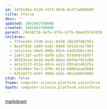 ```yaml
---
id: 2478145a-6228-41f4-963b-8cd71e680689
title: Sforce
desc: ''
updated: 1602403788008
created: 1602403788008
parent: 2943bf18-defa-475a-b7fb-0de455f67058
children:
  - f3feea93-3fd0-4cec-8e50-2bb287d8c953
  - 8aa5f826-1d69-418c-b4b0-5812ecdc7983
  - ce1cca3a-48e5-408b-8dc6-e4d52b6cc3b2
  - 2a6fc1df-ac07-4af0-a2bc-074548fe58ff
  - 985d3e1e-8e18-4a38-b0ad-8df8af9e3280
  - ee3a3113-d13a-4dce-ae13-502a6146325a
  - 1c81d8be-5ec1-4f0c-b51e-b9001eae9b94
  - 62b2aff3-626f-408d-a3dc-88a3a96d1084
stub: false
fname: computer-science.platform.salesforce
hpath: computer-science.platform.salesforce
---
```

[markdown](https://docs.gitbook.com/editing-content/rich-text)

